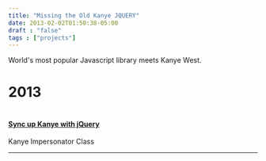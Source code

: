```yaml
---
title: "Missing the Old Kanye JQUERY"
date: 2013-02-02T01:50:38-05:00
draft : "false"
tags : ["projects"]
---
```


World's most popular Javascript library meets Kanye West.

<!--more-->

<h1 id="2013">2013</h1>

<p><a href="https://imisstheoldkanye.paperplane.io/" title="" class="box-masonry-image with-hover-overlay with-hover-icon"></p>

<p><img src="https://web.archive.org/web/20171217121701im_/https://orig15.deviantart.net/cfd7/f/2011/361/d/1/kanye_west_acrylic_painting_by_rollingboxes-d4ke1l5.jpg" alt="" class="img-responsive"></p>

<p></a></p>

<h4><a href="https://imisstheoldkanye.paperplane.io/">Sync up Kanye with jQuery</a></h4>

<p>Kanye Impersonator Class</p>

<hr />
